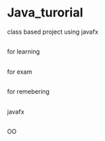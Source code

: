 # Java_turorial
class based project using javafx 
##
for learning
##
for exam
##
for remebering
##
javafx
##
OO
